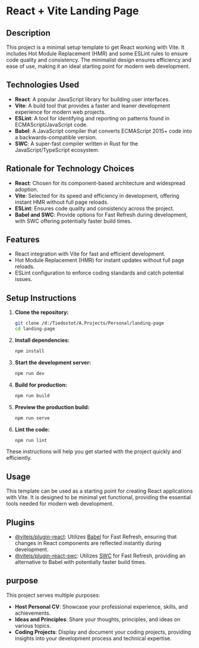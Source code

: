 # React + Vite Landing Page

## Description

This project is a minimal setup template to get React working with Vite. It includes Hot Module Replacement (HMR) and some ESLint rules to ensure code quality and consistency. The minimalist design ensures efficiency and ease of use, making it an ideal starting point for modern web development.

## Technologies Used

- **React**: A popular JavaScript library for building user interfaces.
- **Vite**: A build tool that provides a faster and leaner development experience for modern web projects.
- **ESLint**: A tool for identifying and reporting on patterns found in ECMAScript/JavaScript code.
- **Babel**: A JavaScript compiler that converts ECMAScript 2015+ code into a backwards-compatible version.
- **SWC**: A super-fast compiler written in Rust for the JavaScript/TypeScript ecosystem.

## Rationale for Technology Choices

- **React**: Chosen for its component-based architecture and widespread adoption.
- **Vite**: Selected for its speed and efficiency in development, offering instant HMR without full page reloads.
- **ESLint**: Ensures code quality and consistency across the project.
- **Babel and SWC**: Provide options for Fast Refresh during development, with SWC offering potentially faster build times.

## Features

- React integration with Vite for fast and efficient development.
- Hot Module Replacement (HMR) for instant updates without full page reloads.
- ESLint configuration to enforce coding standards and catch potential issues.

## Setup Instructions

1. **Clone the repository:**

   ```sh
   git clone /d:/Tiedostot/A.Projects/Personal/landing-page
   cd landing-page
   ```

2. **Install dependencies:**

   ```sh
   npm install
   ```

3. **Start the development server:**

   ```sh
   npm run dev
   ```

4. **Build for production:**

   ```sh
   npm run build
   ```

5. **Preview the production build:**

   ```sh
   npm run serve
   ```

6. **Lint the code:**

   ```sh
   npm run lint
   ```

These instructions will help you get started with the project quickly and efficiently.

## Usage

This template can be used as a starting point for creating React applications with Vite. It is designed to be minimal yet functional, providing the essential tools needed for modern web development.

## Plugins

- [@vitejs/plugin-react](https://github.com/vitejs/vite-plugin-react/blob/main/packages/plugin-react/README.md): Utilizes [Babel](https://babeljs.io/) for Fast Refresh, ensuring that changes in React components are reflected instantly during development.
- [@vitejs/plugin-react-swc](https://github.com/vitejs/vite-plugin-react-swc): Utilizes [SWC](https://swc.rs/) for Fast Refresh, providing an alternative to Babel with potentially faster build times.

## purpose

This project serves multiple purposes:

- **Host Personal CV**: Showcase your professional experience, skills, and achievements.
- **Ideas and Principles**: Share your thoughts, principles, and ideas on various topics.
- **Coding Projects**: Display and document your coding projects, providing insights into your development process and technical expertise.
